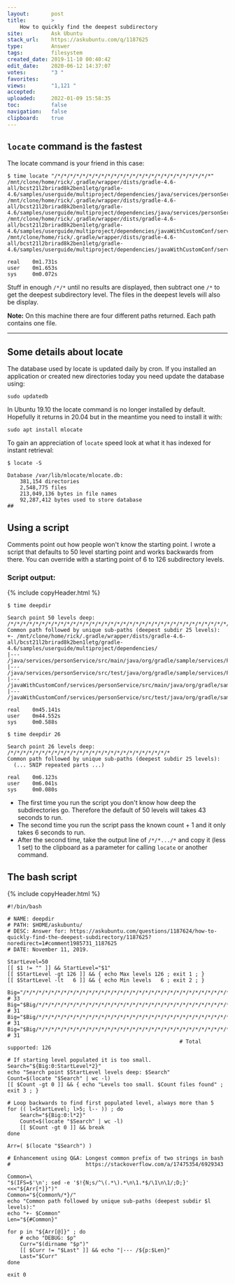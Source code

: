 ```yaml
---
layout:       post
title:        >
    How to quickly find the deepest subdirectory
site:         Ask Ubuntu
stack_url:    https://askubuntu.com/q/1187625
type:         Answer
tags:         filesystem
created_date: 2019-11-10 00:40:42
edit_date:    2020-06-12 14:37:07
votes:        "3 "
favorites:    
views:        "1,121 "
accepted:     
uploaded:     2022-01-09 15:58:35
toc:          false
navigation:   false
clipboard:    true
---
```


## `locate` command is the fastest

The locate command is your friend in this case:

<!-- Language-all: lang-bash -->

``` 
$ time locate "/*/*/*/*/*/*/*/*/*/*/*/*/*/*/*/*/*/*/*/*/*/*/*/*/*"
/mnt/clone/home/rick/.gradle/wrapper/dists/gradle-4.6-all/bcst21l2brirad8k2ben1letg/gradle-4.6/samples/userguide/multiproject/dependencies/java/services/personService/src/main/java/org/gradle/sample/services/PersonService.java
/mnt/clone/home/rick/.gradle/wrapper/dists/gradle-4.6-all/bcst21l2brirad8k2ben1letg/gradle-4.6/samples/userguide/multiproject/dependencies/java/services/personService/src/test/java/org/gradle/sample/services/PersonServiceTest.java
/mnt/clone/home/rick/.gradle/wrapper/dists/gradle-4.6-all/bcst21l2brirad8k2ben1letg/gradle-4.6/samples/userguide/multiproject/dependencies/javaWithCustomConf/services/personService/src/main/java/org/gradle/sample/services/PersonService.java
/mnt/clone/home/rick/.gradle/wrapper/dists/gradle-4.6-all/bcst21l2brirad8k2ben1letg/gradle-4.6/samples/userguide/multiproject/dependencies/javaWithCustomConf/services/personService/src/test/java/org/gradle/sample/services/PersonServiceTest.java

real    0m1.731s
user    0m1.653s
sys     0m0.072s

```

Stuff in enough `/*/*` until no results are displayed, then subtract one `/*` to get the deepest subdirectory level. The files in the deepest levels will also be display.

**Note:** On this machine there are four different paths returned. Each path contains one file.

----------

## Some details about locate

The database used by locate is updated daily by cron. If you installed an application or created new directories today you need update the database using:

``` 
sudo updatedb

```

In Ubuntu 19.10 the locate command is no longer installed by default. Hopefully it returns in 20.04 but in the meantime you need to install it with:

``` 
sudo apt install mlocate

```

To gain an appreciation of `locate` speed look at what it has indexed for instant retrieval:

``` 
$ locate -S

Database /var/lib/mlocate/mlocate.db:
    381,154 directories
    2,548,775 files
    213,049,136 bytes in file names
    92,287,412 bytes used to store database
## 
```



## Using a script

Comments point out how people won't know the starting point. I wrote a script that defaults to 50 level starting point and works backwards from there. You can override with a starting point of 6 to 126 subdirectory levels.

### Script output:

{% include copyHeader.html %}
``` 
$ time deepdir

Search point 50 levels deep: /*/*/*/*/*/*/*/*/*/*/*/*/*/*/*/*/*/*/*/*/*/*/*/*/*/*/*/*/*/*/*/*/*/*/*/*/*/*/*/*/*/*/*/*/*/*/*/*/*/*
Common path followed by unique sub-paths (deepest subdir 25 levels):
+- /mnt/clone/home/rick/.gradle/wrapper/dists/gradle-4.6-all/bcst21l2brirad8k2ben1letg/gradle-4.6/samples/userguide/multiproject/dependencies/
|--- /java/services/personService/src/main/java/org/gradle/sample/services/PersonService.java
|--- /java/services/personService/src/test/java/org/gradle/sample/services/PersonServiceTest.java
|--- /javaWithCustomConf/services/personService/src/main/java/org/gradle/sample/services/PersonService.java
|--- /javaWithCustomConf/services/personService/src/test/java/org/gradle/sample/services/PersonServiceTest.java

real    0m45.141s
user    0m44.552s
sys     0m0.588s

$ time deepdir 26

Search point 26 levels deep: /*/*/*/*/*/*/*/*/*/*/*/*/*/*/*/*/*/*/*/*/*/*/*/*/*/*
Common path followed by unique sub-paths (deepest subdir 25 levels):
  (... SNIP repeated parts ...)

real    0m6.123s
user    0m6.041s
sys     0m0.080s

```

- The first time you run the script you don't know how deep the subdirectories go. Therefore the default of 50 levels will takes 43 seconds to run.
- The second time you run the script pass the known count + 1 and it only takes 6 seconds to run.
- After the second time, take the output line of `/*/*.../*` and copy it (less 1 set) to the clipboard as a parameter for calling `locate` or another command.

## The bash script

{% include copyHeader.html %}
``` 
#!/bin/bash

# NAME: deepdir
# PATH: $HOME/askubuntu/
# DESC: Answer for: https://askubuntu.com/questions/1187624/how-to-quickly-find-the-deepest-subdirectory/1187625?noredirect=1#comment1985731_1187625
# DATE: November 11, 2019.

StartLevel=50
[[ $1 != "" ]] && StartLevel="$1"
[[ $StartLevel -gt 126 ]] && { echo Max levels 126 ; exit 1 ; }
[[ $StartLevel -lt   6 ]] && { echo Min levels   6 ; exit 2 ; }

Big="/*/*/*/*/*/*/*/*/*/*/*/*/*/*/*/*/*/*/*/*/*/*/*/*/*/*/*/*/*/*/*/*/*" # 33
Big="$Big/*/*/*/*/*/*/*/*/*/*/*/*/*/*/*/*/*/*/*/*/*/*/*/*/*/*/*/*/*/*/*" # 31
Big="$Big/*/*/*/*/*/*/*/*/*/*/*/*/*/*/*/*/*/*/*/*/*/*/*/*/*/*/*/*/*/*/*" # 31
Big="$Big/*/*/*/*/*/*/*/*/*/*/*/*/*/*/*/*/*/*/*/*/*/*/*/*/*/*/*/*/*/*/*" # 31
                                                       # Total supported: 126

# If starting level populated it is too small.
Search="${Big:0:StartLevel*2}"
echo "Search point $StartLevel levels deep: $Search"
Count=$(locate "$Search" | wc -l)
[[ $Count -gt 0 ]] && { echo "Levels too small. $Count files found" ; exit 3 ; }

# Loop backwards to find first populated level, always more than 5
for (( l=StartLevel; l>5; l-- )) ; do
    Search="${Big:0:l*2}"
    Count=$(locate "$Search" | wc -l)
    [[ $Count -gt 0 ]] && break
done

Arr=( $(locate "$Search") )

# Enhancement using Q&A: Longest common prefix of two strings in bash
#                        https://stackoverflow.com/a/17475354/6929343

Common=\
"$(IFS=$'\n'; sed -e '$!{N;s/^\(.*\).*\n\1.*$/\1\n\1/;D;}' <<<"${Arr[*]}")"
Common="${Common%/*}/"
echo "Common path followed by unique sub-paths (deepest subdir $l levels):"
echo "+- $Common"
Len="${#Common}"

for p in "${Arr[@]}" ; do
    # echo "DEBUG: $p"
    Curr="$(dirname "$p")"
    [[ $Curr != "$Last" ]] && echo "|--- /${p:$Len}"
    Last="$Curr"
done

exit 0

```

